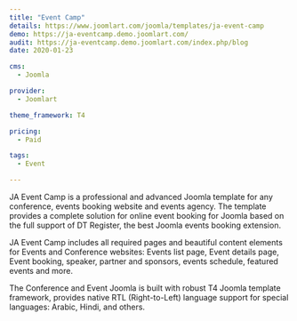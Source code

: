 ```yaml
---
title: "Event Camp"
details: https://www.joomlart.com/joomla/templates/ja-event-camp
demo: https://ja-eventcamp.demo.joomlart.com/
audit: https://ja-eventcamp.demo.joomlart.com/index.php/blog
date: 2020-01-23

cms: 
  - Joomla

provider:
  - Joomlart

theme_framework: T4

pricing:
  - Paid

tags:
  - Event

---
```


JA Event Camp is a professional and advanced Joomla template for any conference, events booking website and events agency. The template provides a complete solution for online event booking for Joomla based on the full support of DT Register, the best Joomla events booking extension.

JA Event Camp includes all required pages and beautiful content elements for Events and Conference websites: Events list page, Event details page, Event booking, speaker, partner and sponsors, events schedule, featured events and more.

The Conference and Event Joomla is built with robust T4 Joomla template framework, provides native RTL (Right-to-Left) language support for special languages: Arabic, Hindi, and others.




